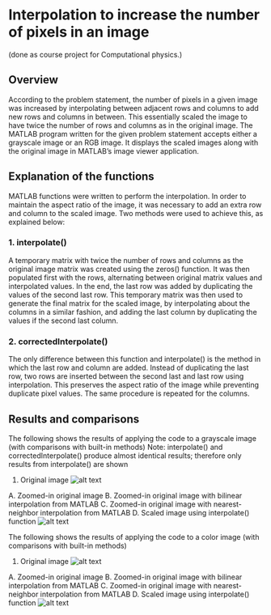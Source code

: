 # Interpolation to increase the number of pixels in an image
(done as course project for Computational physics.)
## Overview
According to the problem statement, the number of pixels in a given image was increased by interpolating between adjacent rows and columns to add new rows and columns in between. This essentially scaled the image to have twice the number of rows and columns as in the original image. The MATLAB program written for the given problem statement accepts either a grayscale image or an RGB image. It displays the scaled images along with the original image in MATLAB’s image viewer application.

## Explanation of the functions
MATLAB functions were written to perform the interpolation. In order to maintain the aspect ratio of the image, it was necessary to add an extra row and column to the scaled image. Two methods were used to achieve this, as explained below:
### 1. interpolate()
   A temporary matrix with twice the number of rows and columns as the original image matrix was created using the zeros() function. It was then populated first with the rows, alternating between original matrix values and interpolated values. 
  In the end, the last row was added by duplicating the values of the second last row.
  This temporary matrix was then used to generate the final matrix for the scaled image, by interpolating about the columns in a similar fashion, and adding the last column by duplicating the values if the second last column.

### 2. correctedInterpolate()
  The only difference between this function and interpolate() is the method in which the last row and column are added. Instead of duplicating the last row, two rows are inserted between the second last and last row using interpolation. This preserves the aspect ratio of the image while preventing duplicate pixel values.
  The same procedure is repeated for the columns.

## Results and comparisons
The following shows the results of applying the code to a grayscale image (with comparisons with built-in methods)
Note: interpolate() and correctedInterpolate() produce almost identical results; therefore only results from interpolate() are shown


   1. Original image
   ![alt text](https://github.com/Utkarsh0902/image-interpolation/tree/main/readme-images/1_original.png)


   A. Zoomed-in original image
   B. Zoomed-in original image with bilinear interpolation from MATLAB
   C. Zoomed-in original image with nearest-neighbor interpolation from MATLAB
   D. Scaled image using interpolate() function
   ![alt text](https://github.com/Utkarsh0902/image-interpolation/tree/main/readme-images/1_inter.png)
        

The following shows the results of applying the code to a color image (with comparisons with built-in methods)  



  1. Original image
  ![alt text](https://github.com/Utkarsh0902/image-interpolation/tree/main/readme-images/2_original.png)


  A. Zoomed-in original image
  B. Zoomed-in original image with bilinear interpolation from MATLAB
  C. Zoomed-in original image with nearest-neighbor interpolation from MATLAB
  D. Scaled image using interpolate() function
  ![alt text](https://github.com/Utkarsh0902/image-interpolation/tree/main/readme-images/2_inter.png)
